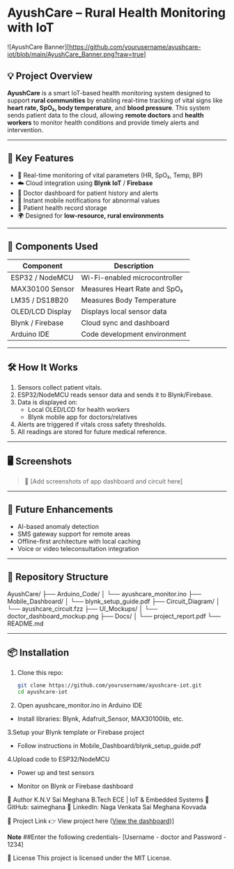 # AyushCare – Rural Health Monitoring with IoT

![AyushCare Banner][https://github.com/yourusername/ayushcare-iot/blob/main/AyushCare_Banner.png?raw=true]

## 💡 Project Overview

**AyushCare** is a smart IoT-based health monitoring system designed to support **rural communities** by enabling real-time tracking of vital signs like **heart rate, SpO₂, body temperature**, and **blood pressure**. This system sends patient data to the cloud, allowing **remote doctors** and **health workers** to monitor health conditions and provide timely alerts and intervention.

---

## 🎯 Key Features

- 📡 Real-time monitoring of vital parameters (HR, SpO₂, Temp, BP)
- ☁️ Cloud integration using **Blynk IoT** / **Firebase**
- 📱 Doctor dashboard for patient history and alerts
- 🔔 Instant mobile notifications for abnormal values
- 🧾 Patient health record storage
- 🌍 Designed for **low-resource, rural environments**

---

## 🧩 Components Used

| Component          | Description                        |
|-------------------|------------------------------------|
| ESP32 / NodeMCU    | Wi-Fi-enabled microcontroller      |
| MAX30100 Sensor    | Measures Heart Rate and SpO₂       |
| LM35 / DS18B20     | Measures Body Temperature          |
| OLED/LCD Display   | Displays local sensor data         |
| Blynk / Firebase   | Cloud sync and dashboard           |
| Arduino IDE        | Code development environment       |

---

## 🛠️ How It Works

1. Sensors collect patient vitals.
2. ESP32/NodeMCU reads sensor data and sends it to Blynk/Firebase.
3. Data is displayed on:
   - Local OLED/LCD for health workers
   - Blynk mobile app for doctors/relatives
4. Alerts are triggered if vitals cross safety thresholds.
5. All readings are stored for future medical reference.

---

## 🖥️ Screenshots

> 🔧 [Add screenshots of app dashboard and circuit here]

---

## 🚀 Future Enhancements

- AI-based anomaly detection
- SMS gateway support for remote areas
- Offline-first architecture with local caching
- Voice or video teleconsultation integration

---

## 📁 Repository Structure

AyushCare/
├── Arduino_Code/
│ └── ayushcare_monitor.ino
├── Mobile_Dashboard/
│ └── blynk_setup_guide.pdf
├── Circuit_Diagram/
│ └── ayushcare_circuit.fzz
├── UI_Mockups/
│ └── doctor_dashboard_mockup.png
├── Docs/
│ └── project_report.pdf
└── README.md

---

## 📦 Installation

1. Clone this repo:
   ```bash
   git clone https://github.com/yourusername/ayushcare-iot.git
   cd ayushcare-iot
2. Open ayushcare_monitor.ino in Arduino IDE

- Install libraries: Blynk, Adafruit_Sensor, MAX30100lib, etc.

3.Setup your Blynk template or Firebase project

- Follow instructions in Mobile_Dashboard/blynk_setup_guide.pdf

4.Upload code to ESP32/NodeMCU

- Power up and test sensors

- Monitor on Blynk or Firebase dashboard

👤 Author
K.N.V Sai Meghana 
B.Tech ECE | IoT & Embedded Systems
🔗 GitHub: saimeghana
🔗 LinkedIn: Naga Venkata Sai Meghana Kovvada

🔗 Project Link
👉 View project here ([View the dashboard](https://ayushcare-iot-health-pmksxk7ces2cg9rt54anm2.streamlit.app/))]

**Note**
##Enter the following credentials- 
     [Username - doctor and Password - 1234]
     
📃 License
This project is licensed under the MIT License.
